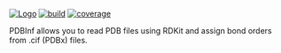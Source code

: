 [![Logo](https://img.shields.io/badge/OSMF-OpenFreeEnergy-%23002f4a)](https://openfree.energy/)
[![build](https://github.com/OpenFreeEnergy/pdbinf/actions/workflows/ci.yaml/badge.svg)](https://github.com/OpenFreeEnergy/pdbinf/actions/workflows/ci.yaml)
[![coverage](https://codecov.io/gh/OpenFreeEnergy/pdbinf/branch/main/graph/badge.svg)](https://codecov.io/gh/OpenFreeEnergy/pdbinf)

PDBInf allows you to read PDB files using RDKit and assign bond orders from .cif (PDBx) files.

